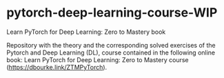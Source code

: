 # pytorch-deep-learning-course-WIP
Learn PyTorch for Deep Learning: Zero to Mastery book

Repository with the theory and the corresponding solved exercises of the Pytorch and Deep Learning (DL), course contained in the following online book: 
  Learn PyTorch for Deep Learning: Zero to Mastery course (https://dbourke.link/ZTMPyTorch).
